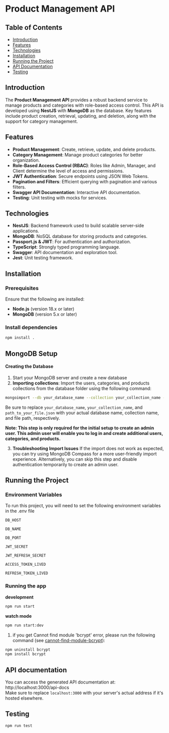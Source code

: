 # Product Management API

## Table of Contents
- [Introduction](#introduction)
- [Features](#features)
- [Technologies](#technologies)
- [Installation](#installation)
- [Running the Project](#running-the-project)
- [API Documentation](#api-documentation)
- [Testing](#testing)

## Introduction
The **Product Management API** provides a robust backend service to manage products and categories with role-based access control. This API is developed using **NestJS** with **MongoDB** as the database. Key features include product creation, retrieval, updating, and deletion, along with the support for category management.

## Features
- **Product Management**: Create, retrieve, update, and delete products.
- **Category Management**: Manage product categories for better organization.
- **Role-Based Access Control (RBAC)**: Roles like Admin, Manager, and Client determine the level of access and permissions.
- **JWT Authentication**: Secure endpoints using JSON Web Tokens.
- **Pagination and Filters**: Efficient querying with pagination and various filters.
- **Swagger API Documentation**: Interactive API documentation.
- **Testing**: Unit testing with mocks for services.

## Technologies
- **NestJS**: Backend framework used to build scalable server-side applications.
- **MongoDB**: NoSQL database for storing products and categories.
- **Passport.js & JWT**: For authentication and authorization.
- **TypeScript**: Strongly typed programming language.
- **Swagger**: API documentation and exploration tool.
- **Jest**: Unit testing framework.

## Installation

### Prerequisites
Ensure that the following are installed:
- **Node.js** (version 18.x or later)
- **MongoDB** (version 5.x or later)

### Install dependencies
```bash
npm install .
```
## MongoDB Setup
#### **Creating the Database**
1. Start your MongoDB server and create a new database
2. **Importing collections**: 
Import the users, categories, and products collections from the database folder using the following command:
```bash
mongoimport --db your_database_name --collection your_collection_name --file path_to_your_file.json --jsonArray
```
Be sure to replace `your_database_name`, `your_collection_name`, and `path_to_your_file.json` with your actual database name, collection name, and file path, respectively.

  **Note: This step is only required for the initial setup to create an admin user. This admin user will enable you to log in and create additional users, categories, and products.**

3. **Troubleshooting Import Issues**
If the import does not work as expected, you can try using MongoDB Compass for a more user-friendly import experience. Alternatively, you can skip this step and disable authentication temporarily to create an admin user.

## Running the Project
### Environment Variables
To run this project, you will need to set the following environment variables in the .env file

`DB_HOST`

`DB_NAME`

`DB_PORT`

`JWT_SECRET`

`JWT_REFRESH_SECRET`

`ACCESS_TOKEN_LIVED`

`REFRESH_TOKEN_LIVED`

### Running the app
**development**
```bash
npm run start
```
**watch mode**
```bash
npm run start:dev
```

1. if you get Cannot find module 'bcrypt' error, please run the following command (see [cannot-find-module-bcrypt](https://stackoverflow.com/questions/34546272/cannot-find-module-bcrypt)):
```bash
npm uninstall bcrypt
npm install bcrypt
```

## API documentation
You can access the generated API documentation at:
http://localhost:3000/api-docs
<br>
Make sure to replace `localhost:3000` with your server's actual address if it's hosted elsewhere.

## Testing
```bash
npm run test
```
